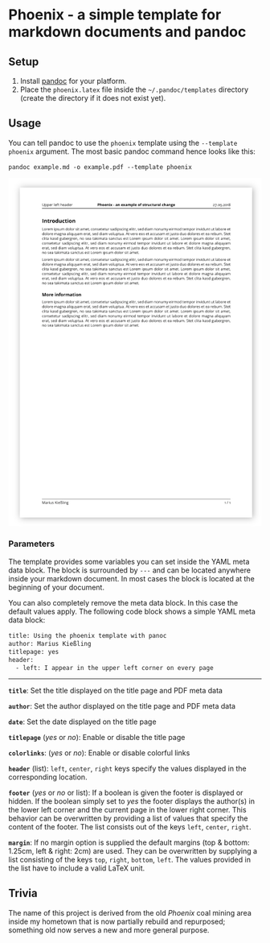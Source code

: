 # Phoenix - a simple template for markdown documents and pandoc

## Setup
1. Install [pandoc](https://pandoc.org/) for your platform.
2. Place the `phoenix.latex` file inside the `~/.pandoc/templates` directory
   (create the directory if it does not exist yet).

## Usage
You can tell pandoc to use the `phoenix` template using the `--template
phoenix` argument. The most basic pandoc command hence looks like this:

```
pandoc example.md -o example.pdf --template phoenix
```

![Example output](https://github.com/mariuskiessling/phoenix-template/blob/master/example.png)

### Parameters
The template provides some variables you can set inside the YAML meta data
block. The block is surrounded by `---` and can be located anywhere inside your
markdown document. In most cases the block is located at the beginning of your
document.

You can also completely remove the meta data block. In this case the default
values apply. The following code block shows a simple YAML meta data block:

```
title: Using the phoenix template with panoc
author: Marius Kießling
titlepage: yes
header:
  - left: I appear in the upper left corner on every page
```

---

**`title`**: Set the title displayed on the title page and PDF meta data

**`author`**: Set the author displayed on the title page and PDF meta data

**`date`**: Set the date displayed on the title page

**`titlepage`** (_yes_ or _no_): Enable or disable the title page

**`colorlinks`**: (_yes_ or _no_): Enable or disable colorful links

**`header`** (list): `left`, `center`, `right` keys specify the values
displayed in the corresponding location.

**`footer`** (_yes_ or _no_ or list): If a boolean is given the footer is
displayed or hidden. If the boolean simply set to _yes_ the footer displays the
author(s) in the lower left corner and the current page in the lower right
corner. This behavior can be overwritten by providing a list of values that
specify the content of the footer. The list consists out of the keys `left`,
`center`, `right`.

**`margin`**: If no margin option is supplied the default margins (top &
bottom: 1.25cm, left & right: 2cm) are used. They can be overwritten by
supplying a list consisting of the keys `top`, `right`, `bottom`, `left`. The
values provided in the list have to include a valid LaTeX unit.

## Trivia
The name of this project is derived from the old _Phoenix_ coal mining area
inside my hometown that is now partially rebuild and repurposed; something old
now serves a new and more general purpose.

